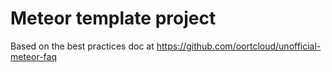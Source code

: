 # Meteor template project

Based on the best practices doc at https://github.com/oortcloud/unofficial-meteor-faq

